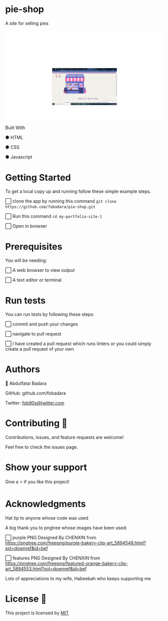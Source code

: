# pie-shop

A site for selling pies

![screenshot](images/homepage.png)

Built With

● HTML

● CSS

● Javascript

# Getting Started

To get a local copy up and running follow these simple example steps.

⬜ clone the app by running this command `git clone https://github.com/fobadara/pie-shop.git`

⬜ Run this command `cd my-portfolio-site-1`

⬜ Open in browser

# Prerequisites

You will be needing:

⬜ A web browser to view output

⬜ A text editor or terminal

# Run tests

You can run tests by following these steps:

⬜ commit and push your changes

⬜ navigate to pull request

⬜ I have created a pull request which runs linters or you could simply create a pull request of your own

# Authors

👤 Abdulfatai Badara

GitHub: github.com/fobadara

Twitter: fob90s@twitter.com

# Contributing 🤝

Contributions, issues, and feature requests are welcome!

Feel free to check the issues page.

# Show your support

Give a ⭐️ if you like this project!

# Acknowledgments

Hat tip to anyone whose code was used

A big thank you to pngtree whose images have been used:

⬜ purple PNG Designed By CHENXIN from https://pngtree.com/freepng/purple-bakery-clip-art_5894548.html?sol=downref&id=bef

⬜ features PNG Designed By CHENXIN from https://pngtree.com/freepng/featured-orange-bakery-clip-art_5894553.html?sol=downref&id=bef

Lots of appreciations to my wife, Habeebah who keeps supporting me

# License 📝

This project is licensed by [MIT](LICENSE)
